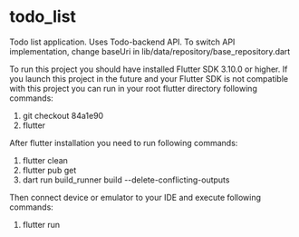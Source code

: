 # todo_list

Todo list application. Uses Todo-backend API. To switch API implementation,
change baseUri in lib/data/repository/base_repository.dart

To run this project you should have installed Flutter SDK 3.10.0 or higher.
If you launch this project in the future and your Flutter SDK is not
compatible with this project you can run in your root flutter directory following commands:
1. git checkout 84a1e90
2. flutter

After flutter installation you need to run following commands:
1. flutter clean
2. flutter pub get
3. dart run build_runner build --delete-conflicting-outputs

Then connect device or emulator to your IDE and execute following commands:
1. flutter run

